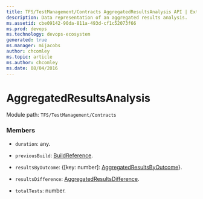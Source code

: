 ```yaml
---
title: TFS/TestManagement/Contracts AggregatedResultsAnalysis API | Extensions for Azure DevOps Services
description: Data representation of an aggregated results analysis.
ms.assetid: cbe09142-90da-811a-493d-cf1c52073f66
ms.prod: devops
ms.technology: devops-ecosystem
generated: true
ms.manager: mijacobs
author: chcomley
ms.topic: article
ms.author: chcomley
ms.date: 08/04/2016
---
```


# AggregatedResultsAnalysis

Module path: `TFS/TestManagement/Contracts`


### Members

* `duration`: any. 

* `previousBuild`: [BuildReference](../../../TFS/TestManagement/Contracts/BuildReference.md). 

* `resultsByOutcome`: {[key: number]: [AggregatedResultsByOutcome](../../../TFS/TestManagement/Contracts/AggregatedResultsByOutcome.md)}. 

* `resultsDifference`: [AggregatedResultsDifference](../../../TFS/TestManagement/Contracts/AggregatedResultsDifference.md). 

* `totalTests`: number. 

